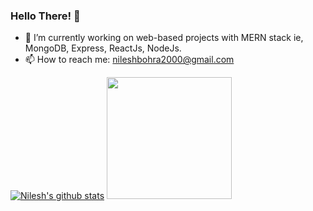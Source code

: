 ### Hello There! 👋 
- 🌱 I’m currently working on web-based projects with MERN stack ie, MongoDB, Express, ReactJs, NodeJs.
- 📫 How to reach me: nileshbohra2000@gmail.com

[![Nilesh's github stats](https://github-readme-stats.vercel.app/api?username=nileshbohra&show_icons=true&theme=radical)](https://github.com/anuraghazra/github-readme-stats) <img src="https://media.giphy.com/media/h408T6Y5GfmXBKW62l/giphy.gif" width="200" height="195" />
